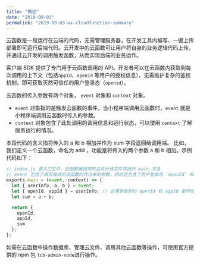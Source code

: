 ```yaml
---
title: "概述"
date: "2019-09-03"
permalink: "2019-09-03-wx-cloudfunction-summary"
---
```


云函数是一段运行在云端的代码，无需管理服务器，在开发工具内编写、一键上传部署即可运行后端代码。云开发中的云函数可让用户将自身的业务逻辑代码上传，并通过云开发的调用触发函数，从而实现后端的业务运作。

客户端 SDK 提供了专门用于云函数调用的 API。开发者可以在云函数内获取到每次调用的上下文（包括`appid`、`openid` 等用户的授权信息），无需维护复杂的鉴权机制，即可获取天然可信任的用户登录态（`openid`）。

云函数的传入参数有两个对象， `event` 对象和 `context` 对象。

- `event` 对象指的是触发云函数的事件，当小程序端调用云函数时，`event` 就是小程序端调用云函数时传入的参数。
- `context` 对象包含了此处调用的调用信息和运行状态，可以使用 `context` 了解服务运行的情况。

本段代码的含义指将传入的 a 和 b 相加并作为 sum 字段返回给调用端。
比如，我们定义一个云函数，命名为 add ，功能是将传入的两个参数 a 和 b 相加。示例代码如下：

```js
// index.js 是入口文件，云函数被调用时会执行该文件导出的 main 方法
// event 包含了调用端调用该函数时传过来的参数，同时还包含了用户登录态 `openId` 和应用 `appId` 信息
exports.main = (event, context) => {
  let { userInfo, a, b } = event;
  let { openId, appId } = userInfo; // 这里获取到的 openId 和 appId 是可信的
  let sum = a + b;

  return {
    openId,
    appId,
    sum
  };
};
```

如需在云函数中操作数据库、管理云文件、调用其他云函数等操作，可使用官方提供的 npm 包 `tcb-admin-node`进行操作。
